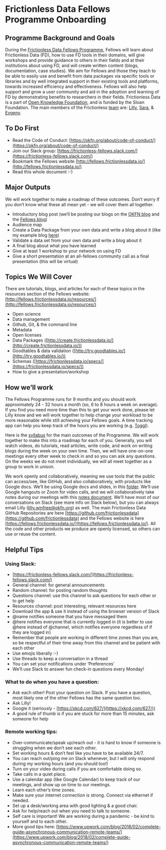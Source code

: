 # Frictionless Data Fellows Programme Onboarding

## Programme Background and Goals

During the [Frictionless Data Fellows Programme](https://fellows.frictionlessdata.io/), Fellows will learn about Frictionless Data (FD), how to use FD tools in their domains, will give workshops and provide guidance to others in their fields and at their institutions about using FD, and will create written content (blogs, documentation, case studies). We aim for Fellows and those they teach to be able to easily use and benefit from data packages via specific tools or libraries and by well integrated support in their existing tools and platforms, towards increased efficiency and effectiveness. Fellows will also help support and grow a user community and aid in the adoption and learning of FD by demonstrating benefits to researchers in their fields. Frictionless Data is a part of [Open Knowledge Foundation](https://okfn.org/), and is funded by the Sloan Foundation. The main members of the Frictionless [team](https://okfn.org/team/) are: [Lilly](https://github.com/lwinfree), [Sara](https://github.com/sapetti9), & [Evgeny](https://github.com/roll).

## To Do First

*   Read the Code of Conduct: [https://okfn.org/about/code-of-conduct/](https://okfn.org/about/code-of-conduct/)
*   Join our Slack group: [https://frictionless-fellows.slack.com/](https://frictionless-fellows.slack.com/)
*   Bookmark the Fellows website [http://fellows.frictionlessdata.io/](http://fellows.frictionlessdata.io/)
*   Read this whole document :-)

## Major Outputs

We will work together to make a roadmap of these outcomes. Don’t worry if you don’t know what these all mean yet - we will cover them all together.

*   Introductory blog post (we’ll be posting our blogs on the [OKFN blog](https://blog.okfn.org/) and the [Fellows blog](http://fellows.frictionlessdata.io/blog/))
*   Audience map
*   Create a Data Package from your own data and write a blog about it (like my example blog [here](http://fellows.frictionlessdata.io/blog/neuro-blog/))
*   Validate a data set from your own data and write a blog about it
*   A final blog about what you have learned
*   Give at least 1 workshop to your network on using FD
*   Give a short presentation at an all-fellows community call as a final presentation (this will be virtual)

## Topics We Will Cover

There are tutorials, blogs, and articles for each of these topics in the resources section of the Fellows website: [http://fellows.frictionlessdata.io/resources/](http://fellows.frictionlessdata.io/resources/)

*   Open science
*   Data management
*   Github, Git, & the command line
*   Metadata
*   Open licenses
*   Data Packages ([http://create.frictionlessdata.io/](http://create.frictionlessdata.io/))
*   Goodtables & data validation ([http://try.goodtables.io/](http://try.goodtables.io/))
*   Schemas ([https://frictionlessdata.io/specs/](https://frictionlessdata.io/specs/))
*   How to give a presentation/workshop

## How we’ll work

The Fellows Programme runs for 9 months and you should work approximately 24 - 32 hours a month (so, 6 to 8 hours a week on average). If you find you need more time than this to get your work done, please let Lilly know and we will work together to help change your workload to be more reasonable while still achieving your Fellows goals. A time tracking app can help you keep track of the hours you are working (e.g. [Toggl](https://toggl.com/)).

Here is the [syllabus](http://fellows.frictionlessdata.io/syllabus/) for the main outcomes of the Programme. We will work together to make this into a roadmap for each of you. Generally, you will watch videos, do tutorials, read articles, write code, and work on writing blogs during the week on your own time. Then, we will have one-on-one meetings every other week to check in and so you can ask any questions. On the weeks we do not meet individually, we will all meet together as a group to work in unison.

We work openly and collaboratively, meaning we use tools that the public can access/see, like GitHub, and also collaboratively, with products like Google docs. We’ll be using Google docs and slides, in this [folder](https://drive.google.com/drive/u/2/folders/1f87IOW9d2oI-ZGn4iF4qP7cF7fDHuV1g). We’ll use Google hangouts or Zoom for video calls, and we will collaboratively take notes during our meetings with this [notes document](https://docs.google.com/document/d/1y0Ii8DVLnrM7PJE8fz4pi3qltXCojZxc8YTTKZf5k-0). We’ll have most of our conversations on Slack (see more info on Slack below), but you can always email Lilly ([lilly.winfree@okfn.org](mailto:lilly.winfree@okfn.org)) as well. The main Frictionless Data GitHub Repositories are here [https://github.com/frictionlessdata](https://github.com/frictionlessdata) and the Fellows website is here [https://fellows.frictionlessdata.io/](https://fellows.frictionlessdata.io/). All the code and other products we produce are openly licensed, so others can use or reuse the content.

## Helpful Tips

### Using Slack:

*   [https://frictionless-fellows.slack.com/](https://frictionless-fellows.slack.com/)
*   General channel: for general announcements
*   Random channel: for posting random thoughts
*   Questions channel: use this channel to ask questions for each other or to get help
*   Resources channel: post interesting, relevant resources here
*   Download the app & use it instead of using the browser version of Slack
*   @name notifies someone that you have messaged them
*   @here notifies everyone that is currently logged in (it is better to use @here instead of @channel, which notifies everyone regardless of if they are logged in)
*   Remember that people are working in different time zones than you are, so be respectful of their time away from this channel and be patient with each other
*   Use emojis liberally :-)
*   Use threads to keep a conversation in a thread
*   You can set your notifications under ‘Preferences’
*   We’ll use Slack to answer fun check-in questions every Monday!

### What to do when you have a question:

*   Ask each other! Post your question on Slack. If you have a question, most likely one of the other Fellows has the same question too.
*   Ask Lilly!
*   Google it (seriously - [https://xkcd.com/627/](https://xkcd.com/627/))
*   A good rule of thumb is if you are stuck for more than 15 minutes, ask someone for help

### Remote working tips:

*   Over-communicate/speak up/reach out - it is hard to know if someone is struggling when we don’t see each other.
*   Set working hours & don’t feel like you have to be available 24/7.
*   You can reach out/ping me on Slack whenever, but I will only respond during my working hours (and you should too!)
*   Turn on your video during calls if you are comfortable doing so.
*   Take calls in a quiet place.
*   Use a calendar app (like Google Calendar) to keep track of our meetings, and show up on time to our meetings.
*   Learn each other’s time zones.
*   Make sure your internet connection is strong. Connect via ethernet if needed.
*   Set up a desk/working area with good lighting & a good chair.
*   Ask for help/reach out when you need to talk to someone.
*   Self care is important! We are working during a pandemic - be kind to yourself and to each other. 
*   More good tips here: [https://www.upwork.com/blog/2018/02/complete-guide-asynchronous-communication-remote-teams/](https://www.upwork.com/blog/2018/02/complete-guide-asynchronous-communication-remote-teams/)
